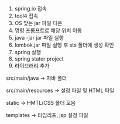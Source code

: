 1. spring.io 접속
2. tool4 접속
3. OS 맞는 jar 파일 다운  
4. 명령 프롬프트로 해당 위치 이동
5. java -jar jar 파일 실행
6. lombok.jar 파일 실행 후 sts 폴더에 생성 확인
7. spring 실행
8. spring stater project
9. 라이브러리 추가

src/main/java -> 자바 폴더

src/main/resources -> 설정 파일 및 HTML 파일

static -> HMTL/CSS 폴더 모음

templates -> 타임리프, jsp 설정 파일

